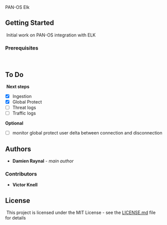 PAN-OS Elk 
​
## Getting Started
​
Initial work on PAN-OS integration with ELK
​
### Prerequisites
​
## To Do
​
**Next steps**
- [x] Ingestion
- [x] Global Protect
- [ ] Threat logs
- [ ] Traffic logs
​

**Optional**
- [ ] monitor global protect user delta between connection and disconnection

## Authors
* **Damien Raynal** - *main author*

### Contributors 

* **Victor Knell**

## License
​
This project is licensed under the MIT License - see the [LICENSE.md](https://github.com/damray/panelk/blob/master/LICENSE.md) file for details